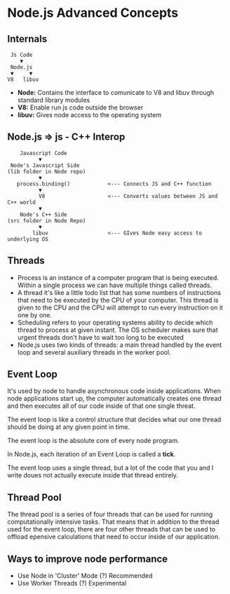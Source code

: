 # Node.js Advanced Concepts

## Internals

```
 Js Code
    ▼
 Node.js
 ▼     ▼
V8   libuv
```

- **Node:** Contains the interface to comunicate to V8 and libuv through standard library modules
- **V8:** Enable run js code outside the browser
- **libuv:** Gives node access to the operating system

## Node.js => js - C++ Interop

```
    Javascript Code
          ▼
 Node's Javascript Side
(lib folder in Node repo)
          ▼
   process.binding()            <--- Connects JS and C++ function
          ▼
          V8                    <--- Converts values between JS and C++ world
          ▼
    Node's C++ Side
(src folder in Node Repo)
          ▼
        libuv                   <--- GIves Node easy access to underlying OS
```

## Threads

- Process is an instance of a computer program that is being executed. Within a single process we can have multiple things called threads. 
- A thread it's like a little todo list that has some numbers of instructions that need to be executed by the CPU of your computer. This thread is given to the CPU and the CPU will attempt to run every instruction on it one by one.
- Scheduling refers to your operating systems ability to decide which thread to process at given instant. The OS scheduler makes sure that urgent threads don't have to wait too long to be executed
- Node.js uses two kinds of threads: a main thread handled by the event loop and several auxiliary threads in the worker pool.

## Event Loop
It's used by node to handle asynchronous code inside applications. When node applications start up, the computer automatically creates one thread and then executes all of our code inside of that one single threat.

The event loop is like a control structure that decides what our one thread should be doing at any given point in time.

The event loop is the absolute core of every node program.

In Node.js, each iteration of an Event Loop is called a **tick**.

The event loop uses a single thread, but a lot of the code that you and I write doues not actually execute inside that thread entirely.

## Thread Pool

The thread pool is a series of four threads that can be used for running computationally intensive tasks. That means that in addition to the thread used for the event loop, there are four other threads that can be used to offload epensive calculations that need to occur inside of our application.

## Ways to improve node performance

- Use Node in 'Cluster' Mode  (?) Recommended
- Use Worker Threads          (?) Experimental
